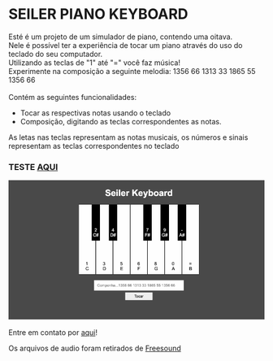 # SEILER PIANO KEYBOARD

<p>Esté é um projeto de um simulador de piano, contendo uma oitava.</br>
Nele é possível ter a experiência de tocar um piano através do uso do teclado do seu computador.</br>
Utilizando as teclas de "1" até "=" você faz música! </br>
Experimente na composição a seguinte melodia: 1356 66 1313 33 1865 55 1356 66 </br></br>
Contém as seguintes funcionalidades:</p>

<ul>
    <li>Tocar as respectivas notas usando o teclado</li>
    <li>Composição, digitando as teclas correspondentes as notas.</li>
</ul>

<p>As letas nas teclas representam as notas musicais, os números e sinais representam as teclas correspondentes no teclado</p>

<h3>TESTE <a href="https://seiler-emerson.github.io/keyboard_piano/" target="_blank">AQUI</a></h3>
<img src="github/piano.gif" alt="Demonstração Piano">

<p>Entre em contato por <a href="https://www.linkedin.com/in/seileremerson/" target="_blank">aqui</a>!</p>
 

 <p>Os arquivos de audio foram retirados de <a href="https://freesound.org/people/jobro/packs/2489/?page=2#sound" target="_blank">Freesound</a> </p>
